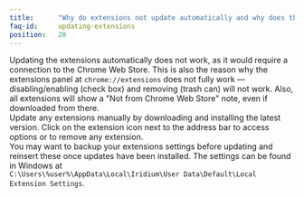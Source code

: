 ```yaml
---
title:		"Why do extensions not update automatically and why does the extension panel not fully work?"
faq-id:		updating-extensions
position:	20
---
```

Updating the extensions automatically does not work, as it would require a connection to the Chrome Web Store. 
This is also the reason why the extensions panel at ```chrome://extensions``` does not fully work — disabling/enabling (check box) and removing (trash can) will not work. 
Also, all extensions will show a "Not from Chrome Web Store" note, even if downloaded from there.   
Update any extensions manually by downloading and installing the latest version. Click on the extension icon next to the address bar to access options or to remove any extension.     
You may want to backup your extensions settings before updating and reinsert these once updates have been installed. 
The settings can be found in Windows at   
```C:\Users\%user%\AppData\Local\Iridium\User Data\Default\Local Extension Settings```.